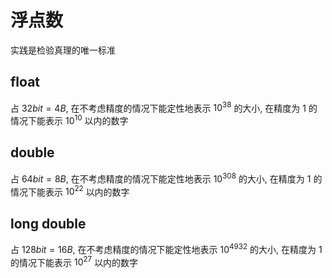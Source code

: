# 浮点数

实践是检验真理的唯一标准

## float

占 $32bit = 4B$, 在不考虑精度的情况下能定性地表示 $10^{38}$ 的大小, 在精度为 $1$ 的情况下能表示 $10^{10}$ 以内的数字

## double

占 $64bit = 8B$, 在不考虑精度的情况下能定性地表示 $10^{308}$ 的大小, 在精度为 $1$ 的情况下能表示 $10^{22}$ 以内的数字

## long double

占 $128bit = 16B$, 在不考虑精度的情况下能定性地表示 $10^{4932}$ 的大小, 在精度为 $1$ 的情况下能表示 $10^{27}$ 以内的数字
